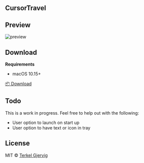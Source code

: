 ## CursorTravel

## Preview

![preview](https://github.com/terkelg/cursor-travel/raw/master/preview.gif)


## Download

**Requirements**
- macOS 10.15+

[📦 Download](https://github.com/terkelg/cursor-travel/releases)


## Todo

This is a work in progress. Feel free to help out with the following:

- User option to launch on start up
- User option to have text or icon in tray


## License

MIT © [Terkel Gjervig](https://terkel.com)
